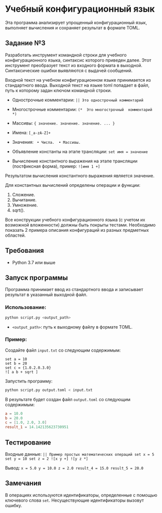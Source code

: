 # Учебный конфигурационный язык

Эта программа анализирует упрощенный конфигурационный язык, выполняет вычисления и сохраняет результат в формате TOML.

## Задание №3 
Разработать инструмент командной строки для учебного конфигурационного 
языка, синтаксис которого приведен далее. Этот инструмент преобразует текст из 
входного формата в выходной. Синтаксические ошибки выявляются с выдачей 
сообщений. 

Входной текст на учебном конфигурационном языке принимается из 
стандартного ввода. Выходной текст на языке toml попадает в файл, путь к 
которому задан ключом командной строки. 

- Однострочные комментарии: 
`|| Это однострочный комментарий`

- Многострочные комментарии: 
`(* 
Это многострочный 
комментарий 
*) `

- Массивы: 
`{ значение. значение. значение. ... }`

- Имена: 
`[_a-zA-Z]+ `

- Значения: 
`
• Числа. 
• Массивы.`

- Объявление константы на этапе трансляции:
`set имя = значение`

- Вычисление константного выражения на этапе трансляции (постфиксная 
форма), пример: 
`![имя 1 +] `

Результатом вычисления константного выражения является значение. 

Для константных вычислений определены операции и функции: 
1. Сложение. 
2. Вычитание. 
3. Умножение. 
4. sqrt().
   
Все конструкции учебного конфигурационного языка (с учетом их 
возможной вложенности) должны быть покрыты тестами. Необходимо показать 2 
примера описания конфигураций из разных предметных областей.

## Требования

- Python 3.7 или выше

## Запуск программы

Программа принимает ввод из стандартного ввода и записывает результат в указанный выходной файл.

### Использование:

```bash
python script.py <output_path>
```

- `<output_path>`: путь к выходному файлу в формате TOML.

### Пример:

Создайте файл `input.txt` со следующим содержимым:

```
set a = 10
set b = 20
set c = {1.0.2.0.3.0}
![ a b + sqrt ]
```

Запустить программу:

```bash
python script.py output.toml < input.txt
```

В результате будет создан файл `output.toml` со следующим содержимым:

```toml
a = 10.0
b = 20.0
c = [1.0, 2.0, 3.0]
result_1 = 14.142135623730951
```

## Тестирование
Входные данные:
`|| Пример простых математических операций
set x = 5
set y = 10
set z = 2
![x y +]
![y z *]`

Вывод:
`x = 5.0
y = 10.0
z = 2.0
result_4 = 15.0
result_5 = 20.0`



## Замечания

В операциях используются идентификаторы, определенные с помощью ключевого слова `set`. Несуществующие идентификаторы вызовут ошибку.

